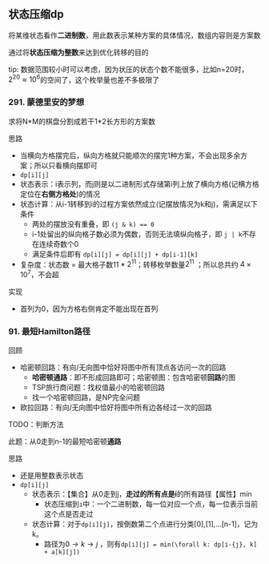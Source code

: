 ## 状态压缩dp

将某维状态看作**二进制数**，用此数表示某种方案的具体情况，数组内容则是方案数

通过将**状态压缩为整数**来达到优化转移的目的

tip: 数据范围较小时可以考虑，因为状压的状态个数不能很多，比如n=20时，$2^{20} \approx 10^6$的空间了，这个枚举量也差不多极限了

### 291. 蒙德里安的梦想

求将N\*M的棋盘分割成若干1\*2长方形的方案数

思路

- 当横向方格摆完后，纵向方格就只能顺次的摆完1种方案，不会出现多余方案；所以只看横向摆即可
-  `dp[i][j]` 
  - 状态表示：i表示列，而j则是以二进制形式存储第i列上放了横向方格(记横方格定位在**右侧方格处**)的情况
  - 状态计算：从i-1转移到i的过程方案依然成立(记摆放情况为k和j)，需满足以下条件
    - 两处的摆放没有重叠，即 `(j & k) == 0`
    - i-1处留出的纵向格子数必须为偶数，否则无法填纵向格子，即 `j | k`不存在连续奇数个0
    - 满足条件后即有 `dp[i][j] = dp[i][j] + dp[i-1][k]`
  - 复杂度：状态数 = 最大格子数11 \* $2^{11}$；转移枚举数量$2^{11}$ ；所以总共约 $4 \times 10^7$，不会超

实现

- 首列为0，因为方格右侧肯定不能出现在首列



### 91. 最短Hamilton路径

回顾

- 哈密顿回路：有向/无向图中恰好将图中所有顶点各访问一次的回路
  - **哈密顿通路**：即不形成回路即可；哈密顿图：包含哈密顿**回路**的图
  - TSP旅行商问题：找权值最小的哈密顿回路
  - 找一个哈密顿回路，是NP完全问题
- 欧拉回路：有向/无向图中恰好将图中所有边各经过一次的回路

TODO：判断方法



此题：从0走到n-1的最短哈密顿**通路**

思路

- 还是用整数表示状态
- `dp[i][j]` 
  - 状态表示：【集合】从0走到j，**走过的所有点是i**的所有路径【属性】min
    - 状态压缩到`i`中：一个二进制数，每一位对应一个点，每一位表示当前这个点是否走过
  - 状态计算：对于`dp[i][j]`，按倒数第二个点进行分类[0],[1],...[n-1]，记为k。
    - 路径为$0 \longrightarrow k \to j$ ，则有`dp[i][j] = min(\forall k: dp[i-{j}, k] + a[k][j])`

